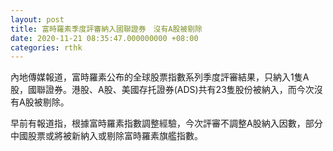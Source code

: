 ```yaml
---
layout: post
title: 富時羅素季度評審納入國聯證券　沒有A股被剔除
date: 2020-11-21 08:35:47.000000000 +08:00
categories: rthk
---
```


內地傳媒報道，富時羅素公布的全球股票指數系列季度評審結果，只納入1隻A股，國聯證券。港股、A股、美國存托證券(ADS)共有23隻股份被納入，而今次沒有A股被剔除。

早前有報道指，根據富時羅素指數調整經驗，今次評審不調整A股納入因數，部分中國股票或將被新納入或剔除富時羅素旗艦指數。
